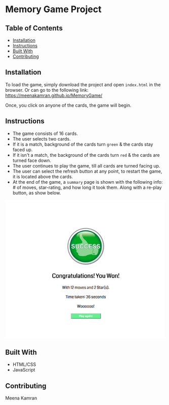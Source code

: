 # Memory Game Project

## Table of Contents

* [Installation](#installation)
* [Instructions](#instructions)
* [Built With](#built-with)
* [Contributing](#contributing)

## Installation

 To load the game, simply download the project and open `index.html` in the browser.
 Or can go to the following link: https://meenakamran.github.io/MemoryGame/
 
 Once, you click on anyone of the cards, the game will begin.

## Instructions

 * The game consists of 16 cards.
 * The user selects two cards.
 * If it is a match, background of the cards turn `green` & the cards stay faced up.
 * If it isn't a match, the background of the cards turn `red` & the cards are turned face down.
 * The user continues to play the game, till all cards are turned facing up.
 * The user can select the refresh button at any point, to restart the game, it is located above the cards.
 * At the end of the game, a `summary` page is shown with the following info: # of moves, star-rating, and how long it took them. Along with a re-play button, as show below.

 ![alt text](img/SummaryPage.png "Summary Page")

## Built With

* HTML/CSS
* JavaScript

## Contributing
Meena Kamran
